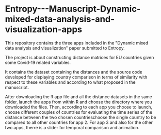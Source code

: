 # Entropy---Manuscript-Dynamic-mixed-data-analysis-and-visualization-apps
This repository contains the three apps included in the "Dynamic mixed data analysis and visualization" paper submitted to Entropy.

The project is about constructing distance matrices for EU countries given some Covid-19 related variables.

It contains the dataset containing the distances and the source code developed for displaying country comparison in terms of similarity with respect to these variables and according to what proposed in the manuscript.

After downloading the R app file and all the distance datasets in the same folder, launch the apps from within R and choose the directory where you downloaded the files. Then, according to each app you choose to launch, choose different couples of countries for evaluating the time series of the distance between the two chosen countrieschoose the single country to be compared to all other countries for app 2. For app 3 and also for the other two apps, therre is a slider for temporal comparison and animation.
